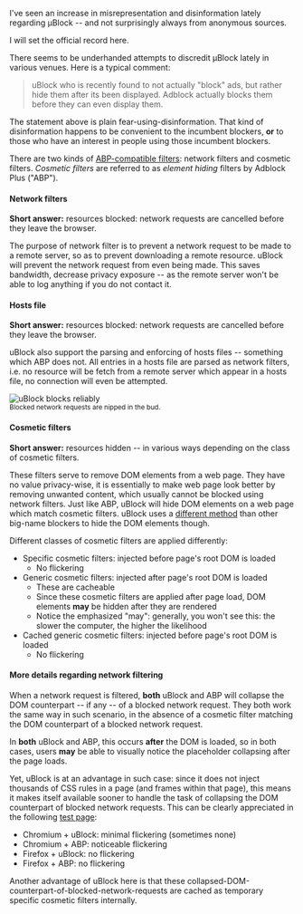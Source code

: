 I've seen an increase in misrepresentation and disinformation lately regarding µBlock -- and not surprisingly always from anonymous sources.

I will set the official record here.

There seems to be underhanded attempts to discredit µBlock lately in various venues. Here is a typical comment:

> uBlock who is recently found to not actually "block" ads, but rather hide them after its been displayed. Adblock actually blocks them before they can even display them.

The statement above is plain fear-using-disinformation. That kind of disinformation happens to be convenient to the incumbent blockers, **or** to those who have an interest in people using those incumbent blockers.

There are two kinds of [ABP-compatible filters](https://adblockplus.org/en/filters): network filters and cosmetic filters. _Cosmetic filters_ are referred to as _element hiding_ filters by Adblock Plus ("ABP").

#### Network filters

**Short answer:** resources blocked: network requests are cancelled before they leave the browser.

The purpose of network filter is to prevent a network request to be made to a remote server, so as to prevent downloading a remote resource. uBlock will prevent the network request from even being made. This saves bandwidth, decrease privacy exposure -- as the remote server won't be able to log anything if you do not contact it.

#### Hosts file

**Short answer:** resources blocked: network requests are cancelled before they leave the browser.

uBlock also support the parsing and enforcing of hosts files -- something which ABP does not. All entries in a hosts file are parsed as network filters, i.e. no resource will be fetch from a remote server which appear in a hosts file, no connection will even be attempted.

![uBlock blocks reliably](https://raw.githubusercontent.com/gorhill/uBlock/master/doc/img/ublock-blocks.gif)<br><sup>Blocked network requests are nipped in the bud.</sup>

#### Cosmetic filters

**Short answer:** resources hidden -- in various ways depending on the class of cosmetic filters.

These filters serve to remove DOM elements from a web page. They have no value privacy-wise, it is essentially to make web page look better by removing unwanted content, which usually cannot be blocked using network filters. Just like ABP, uBlock will hide DOM elements on a web page which match cosmetic filters. uBlock uses a [different method](https://github.com/gorhill/uBlock/wiki/Cosmetic-filtering-in-%C2%B5Block:-version-0.4.0.0-update) than other big-name blockers to hide the DOM elements though.

Different classes of cosmetic filters are applied differently:

- Specific cosmetic filters: injected before page's root DOM is loaded
    - No flickering
- Generic cosmetic filters: injected after page's root DOM is loaded
    - These are cacheable
    - Since these cosmetic filters are applied after page load, DOM elements **may** be hidden after they are rendered
    - Notice the emphasized "may": generally, you won't see this: the slower the computer, the higher the likelihood
- Cached generic cosmetic filters: injected before page's root DOM is loaded
    - No flickering

#### More details regarding network filtering

When a network request is filtered, **both** uBlock and ABP will collapse the DOM counterpart -- if any -- of a blocked network request. They both work the same way in such scenario, in the absence of a cosmetic filter matching the DOM counterpart of a blocked network request.

In **both** uBlock and ABP, this occurs **after** the DOM is loaded, so in both cases, users **may** be able to visually notice the placeholder collapsing after the page loads.

Yet, uBlock is at an advantage in such case: since it does not inject thousands of CSS rules in a page (and frames within that page), this means it makes itself available sooner to handle the task of collapsing the DOM counterpart of blocked network requests. This can be clearly appreciated in the following [test page](http://raymondhill.net/ublock/tiles1.html):

- Chromium + uBlock: minimal flickering (sometimes none)
- Chromium + ABP: noticeable flickering
- Firefox + uBlock: no flickering
- Firefox + ABP: no flickering

Another advantage of uBlock here is that these collapsed-DOM-counterpart-of-blocked-network-requests are cached as temporary specific cosmetic filters internally.
